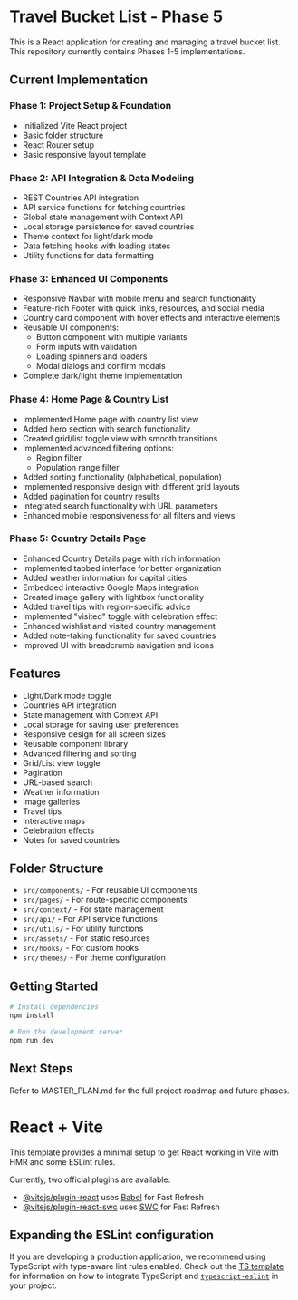 # Travel Bucket List - Phase 5

This is a React application for creating and managing a travel bucket list. This repository currently contains Phases 1-5 implementations.

## Current Implementation

### Phase 1: Project Setup & Foundation
- Initialized Vite React project
- Basic folder structure
- React Router setup
- Basic responsive layout template

### Phase 2: API Integration & Data Modeling
- REST Countries API integration
- API service functions for fetching countries
- Global state management with Context API
- Local storage persistence for saved countries
- Theme context for light/dark mode
- Data fetching hooks with loading states
- Utility functions for data formatting

### Phase 3: Enhanced UI Components
- Responsive Navbar with mobile menu and search functionality
- Feature-rich Footer with quick links, resources, and social media
- Country card component with hover effects and interactive elements
- Reusable UI components:
  - Button component with multiple variants
  - Form inputs with validation
  - Loading spinners and loaders
  - Modal dialogs and confirm modals
- Complete dark/light theme implementation

### Phase 4: Home Page & Country List
- Implemented Home page with country list view
- Added hero section with search functionality
- Created grid/list toggle view with smooth transitions
- Implemented advanced filtering options:
  - Region filter
  - Population range filter
- Added sorting functionality (alphabetical, population)
- Implemented responsive design with different grid layouts
- Added pagination for country results
- Integrated search functionality with URL parameters
- Enhanced mobile responsiveness for all filters and views

### Phase 5: Country Details Page
- Enhanced Country Details page with rich information
- Implemented tabbed interface for better organization
- Added weather information for capital cities
- Embedded interactive Google Maps integration
- Created image gallery with lightbox functionality
- Added travel tips with region-specific advice
- Implemented "visited" toggle with celebration effect
- Enhanced wishlist and visited country management
- Added note-taking functionality for saved countries
- Improved UI with breadcrumb navigation and icons

## Features
- Light/Dark mode toggle
- Countries API integration
- State management with Context API
- Local storage for saving user preferences
- Responsive design for all screen sizes
- Reusable component library
- Advanced filtering and sorting
- Grid/List view toggle
- Pagination
- URL-based search
- Weather information
- Image galleries
- Travel tips
- Interactive maps
- Celebration effects
- Notes for saved countries

## Folder Structure

- `src/components/` - For reusable UI components
- `src/pages/` - For route-specific components
- `src/context/` - For state management
- `src/api/` - For API service functions
- `src/utils/` - For utility functions
- `src/assets/` - For static resources
- `src/hooks/` - For custom hooks
- `src/themes/` - For theme configuration

## Getting Started

```bash
# Install dependencies
npm install

# Run the development server
npm run dev
```

## Next Steps

Refer to MASTER_PLAN.md for the full project roadmap and future phases.

# React + Vite

This template provides a minimal setup to get React working in Vite with HMR and some ESLint rules.

Currently, two official plugins are available:

- [@vitejs/plugin-react](https://github.com/vitejs/vite-plugin-react/blob/main/packages/plugin-react) uses [Babel](https://babeljs.io/) for Fast Refresh
- [@vitejs/plugin-react-swc](https://github.com/vitejs/vite-plugin-react/blob/main/packages/plugin-react-swc) uses [SWC](https://swc.rs/) for Fast Refresh

## Expanding the ESLint configuration

If you are developing a production application, we recommend using TypeScript with type-aware lint rules enabled. Check out the [TS template](https://github.com/vitejs/vite/tree/main/packages/create-vite/template-react-ts) for information on how to integrate TypeScript and [`typescript-eslint`](https://typescript-eslint.io) in your project.
